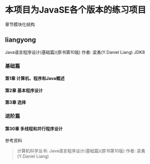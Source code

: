 # 本项目为JavaSE各个版本的练习项目
章节模块化结构

## liangyong
Java语言程序设计(基础篇)(原书第10版) 作者: 梁勇(Y.Daniel Liang) JDK8

### 基础篇
#### 第1章 计算机、程序和Java概述
#### 第2章 基本程序设计
#### 第3章 选择

### 进阶篇
#### 第30章 多线程和并行程序设计

参考资料
> 计算机科学丛书: Java语言程序设计(基础篇)(原书第10版) 作者: 梁勇(Y.Daniel Liang) 
